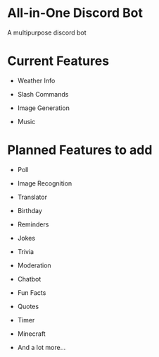 # All-in-One Discord Bot
A multipurpose discord bot


# Current Features
- Weather Info

- Slash Commands

- Image Generation

- Music

# Planned Features to add

- Poll

- Image Recognition

- Translator

- Birthday

- Reminders

- Jokes

- Trivia

- Moderation

- Chatbot

- Fun Facts

- Quotes

- Timer

- Minecraft 

- And a lot more...
